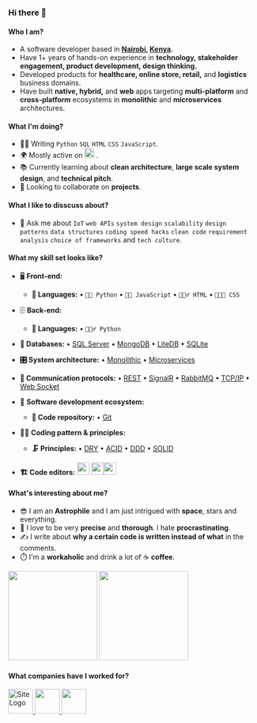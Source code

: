 ### Hi there 👋

#### Who I am?
- A software developer based in **[Nairobi](https://en.wikipedia.org/wiki/Nairobi), [Kenya](https://en.wikipedia.org/wiki/Kenya).** 
- Have 1+ years of hands-on experience in **technology, stakeholder engagement, product development, design thinking.**
- Developed products for **healthcare, online store, retail,** and **logistics** business domains.
- Have built **native, hybrid,** and **web** apps targeting **multi-platform** and **cross-platform** ecosystems in **monolithic** and **microservices** architectures.


#### What I'm doing?
- 👨‍💻 Writing `Python` `SQL` `HTML` `CSS` `JavaScript`.
- 🌍 Mostly active on <a href="https://www.linkedin.com/in/derick-ogendi"><img src="https://cdn-icons-png.flaticon.com/512/174/174857.png" height=20></a> <!--[LinkedIn](https://www.linkedin.com/in/derick-ogendi)-->.
- 📚 Currently learning about **clean architecture**, **large scale system design**, and **technical pitch**.
- 👯 Looking to collaborate on **projects**.

#### What I like to disscuss about? 
- 💬 Ask me about `IoT` `web APIs` `system design` `scalability` `design patterns` `data structures` `coding speed hacks` `clean code` `requirement analysis` `choice of frameworks` and `tech culture`.

#### What my skill set looks like?
- 🖥 **Front-end:** 
  - **📜 Languages:** • `🧙🏻 Python` • `👨‍🔧 JavaScript` • `🧚🏻‍♂️ HTML` • `👨🏻‍🎨 CSS`
- 🗄️ **Back-end:**
  - **📜 Languages:** • `🧙🏻‍♂️ Python`
- **💾 Databases:** • [SQL Server](https://www.microsoft.com/en-us/sql-server/sql-server-2019) • [MongoDB](https://www.mongodb.com/) • [LiteDB](https://www.litedb.org/) • [SQLite](https://www.sqlite.org/index.html)
- **🎛 System architecture:** • [Monolithic](https://microservices.io/patterns/monolithic.html) • [Microservices](https://microservices.io/patterns/microservices.html)
- **🔌 Communication protocols:** • [REST](https://docs.microsoft.com/en-us/azure/architecture/best-practices/api-design) • [SignalR](https://dotnet.microsoft.com/en-us/apps/aspnet/signalr) • [RabbitMQ](https://www.rabbitmq.com/) • [TCP/IP](https://www.techtarget.com/searchnetworking/definition/TCP-IP) • [Web Socket](https://developer.mozilla.org/en-US/docs/Web/API/WebSockets_API)
  
- 🎡 **Software development ecosystem:**
  - **📁 Code repository:** • [Git](https://git-scm.com/) 
 
- 🧙‍♂️ **Coding pattern & principles:**
  - **🗜 Principles:** • [DRY](https://en.wikipedia.org/wiki/Don%27t_repeat_yourself#:~:text=%22Don%27t%20repeat%20yourself%22,data%20normalization%20to%20avoid%20redundancy.) • [ACID](https://en.wikipedia.org/wiki/ACID) • [DDD](https://en.wikipedia.org/wiki/Domain-driven_design) • [SOLID](https://www.digitalocean.com/community/conceptual_articles/s-o-l-i-d-the-first-five-principles-of-object-oriented-design)
  
- **🏗️ Code editors:**
<a href="https://visualstudio.microsoft.com/"><img src="https://1000logos.net/wp-content/uploads/2020/08/Visual-Studio-Logo.png" height=25></a> <a href="https://code.visualstudio.com/"><img src="https://seeklogo.com/images/V/visual-studio-code-logo-449D71944F-seeklogo.com.png" height=25></a><a href="https://notepad-plus-plus.org/"><img src="https://notepad-plus-plus.org/images/logo.svg" height=25></a>
  
#### What's interesting about me?  
  - 😎 I am an **Astrophile** and I am just intrigued with **space**, stars and everything.
  - 🧐 I love to be very **precise** and **thorough**. I hate **procrastinating**.
  - ✍️ I write about **why a certain code is written instead of what** in the comments.
  - ⏱️ I'm a **workaholic** and drink a lot of ☕ **coffee**.
 
<!--Github Stats-->
<p float="left">
<img height="180em" src="https://github-readme-stats.vercel.app/api?username=OGENDI" /> 
<img height="180em" src="https://github-readme-stats.vercel.app/api/top-langs/?username=OGENDI"/>
</p>

#### What companies have I worked for?
<p left="center">
<!--   <a href="https://www.digitaldividedata.com/">
    <img src="https://images.squarespace-cdn.com/content/v1/6320…-bbf4-5cb31651f54b/DDD+all+white.png?format=1500w" alt="DDD logo" height=50>
  </a> -->
  <a href="https://www.adept-techno.com/">
    <img src="https://www.adept-techno.com/wp-content/uploads/2020/08/adept-technologies-logo.svg" alt="Site Logo" height=50>
    </a> 
  <a href="https://www.cloudfactory.co.ke/">
    <img src="https://www.cloudfactory.co.ke/wp-content/themes/cloudfactory-theme/img/logo.png" height=50>
  </a>
  <a href="https://jubileeinsurance.com/ke/">
    <img src="https://jubileeinsurance.com/ke/wp-content/uploads/2021/04/logo.png" height=50> 
  </a>
 </p>
